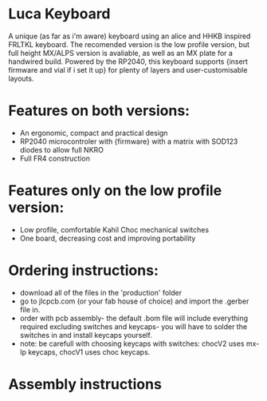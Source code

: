 # Luca Keyboard
A unique (as far as i'm aware) keyboard using an alice and HHKB inspired FRLTKL keyboard. The recomended version is the low profile version, but full height MX/ALPS version is avaliable, as well as an MX plate for a handwired build. Powered by the RP2040, this keyboard supports {insert firmware and vial if i set it up} for plenty of layers and user-customisable layouts.

# Features on both versions:
- An ergonomic, compact and practical design
- RP2040 microcontroler with {firmware} with a matrix with SOD123 diodes to allow full NKRO
- Full FR4 construction

# Features only on the low profile version:
- Low profile, comfortable Kahil Choc mechanical switches
- One board, decreasing cost and improving portability

# Ordering instructions:
- download all of the files in the 'production' folder
- go to jlcpcb.com (or your fab house of choice) and import the .gerber file in.
- order with pcb assembly- the default .bom file will include everything required excluding switches and keycaps- you will have to solder the switches in and install keycaps yourself.
- note:  be carefull with choosing keycaps with switches: chocV2 uses mx-lp keycaps, chocV1 uses choc keycaps.

# Assembly instructions
